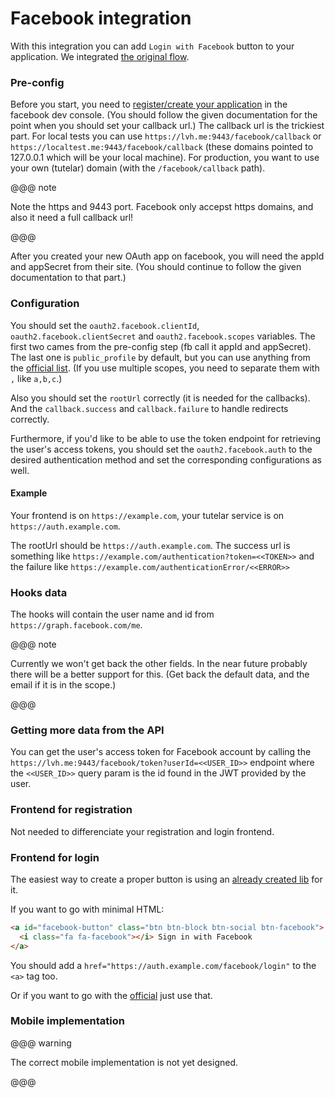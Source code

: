# Facebook integration

With this integration you can add `Login with Facebook` button to your application.
We integrated [the original flow](https://developers.facebook.com/docs/facebook-login/manually-build-a-login-flow/).

### Pre-config
Before you start, you need to [register/create your application](https://auth0.com/docs/connections/social/facebook) in the facebook dev console. 
(You should follow the given documentation for the point when you should set your callback url.)
The callback url is the trickiest part.
For local tests you can use `https://lvh.me:9443/facebook/callback` or `https://localtest.me:9443/facebook/callback` (these domains pointed to 127.0.0.1 which will be your local machine).
For production, you want to use your own (tutelar) domain (with the `/facebook/callback` path).

@@@ note

Note the https and 9443 port. 
Facebook only accepst https domains, and also it need a full callback url!

@@@

After you created your new OAuth app on facebook, you will need the appId and appSecret from their site. (You should continue to follow the given documentation to that part.)

### Configuration
You should set the `oauth2.facebook.clientId`, `oauth2.facebook.clientSecret` and `oauth2.facebook.scopes` variables.
The first two cames from the pre-config step (fb call it appId and appSecret). The last one is `public_profile` by default, but you can use anything from the [official list](https://developers.facebook.com/docs/facebook-login/permissions/).
(If you use multiple scopes, you need to separate them with `,` like `a,b,c`.)

Also you should set the `rootUrl` correctly (it is needed for the callbacks). And the `callback.success` and `callback.failure` to handle redirects correctly.

Furthermore, if you'd like to be able to use the token endpoint for retrieving the user's access tokens, you should set the
`oauth2.facebook.auth` to the desired authentication method and set the corresponding configurations as well.

#### Example
Your frontend is on `https://example.com`, your tutelar service is on `https://auth.example.com`.

The rootUrl should be `https://auth.example.com`. The success url is something like `https://example.com/authentication?token=<<TOKEN>>` 
and the failure like `https://example.com/authenticationError/<<ERROR>>` 
    
### Hooks data
The hooks will contain the user name and id from `https://graph.facebook.com/me`.

@@@ note

Currently we won't get back the other fields.
In the near future probably there will be a better support for this.
(Get back the default data, and the email if it is in the scope.)

@@@

### Getting more data from the API
You can get the user's access token for Facebook account by calling the `https://lvh.me:9443/facebook/token?userId=<<USER_ID>>`
endpoint where the `<<USER_ID>>` query param is the id found in the JWT provided by the user.

### Frontend for registration
Not needed to differenciate your registration and login frontend.

### Frontend for login
The easiest way to create a proper button is using an [already created lib](https://lipis.github.io/bootstrap-social/) for it.

If you want to go with minimal HTML:
```html
<a id="facebook-button" class="btn btn-block btn-social btn-facebook">
  <i class="fa fa-facebook"></i> Sign in with Facebook
</a>
```

You should add a `href="https://auth.example.com/facebook/login"` to the `<a>` tag too.

Or if you want to go with the [official](https://developers.facebook.com/docs/facebook-login/web/login-button/) just use that.

 
### Mobile implementation

@@@ warning

The correct mobile implementation is not yet designed.

@@@
